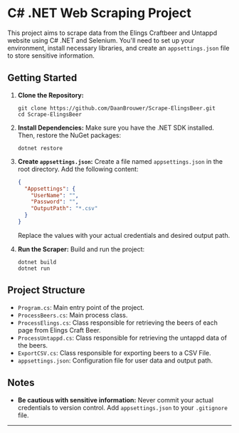 # C# .NET Web Scraping Project

This project aims to scrape data from the Elings Craftbeer and Untappd website using C# .NET and Selenium.
You'll need to set up your environment, install necessary libraries, and create an `appsettings.json` file to store sensitive information.

## Getting Started

1. **Clone the Repository:**

   ```
   git clone https://github.com/DaanBrouwer/Scrape-ElingsBeer.git
   cd Scrape-ElingsBeer
   ```

2. **Install Dependencies:**
   Make sure you have the .NET SDK installed. Then, restore the NuGet packages:

   ```
   dotnet restore
   ```

3. **Create `appsettings.json`:**
   Create a file named `appsettings.json` in the root directory. Add the following content:

   ```json
   {
     "Appsettings": {
       "UserName": "",
       "Password": "",
       "OutputPath": "*.csv"
     }
   }
   ```

   Replace the values with your actual credentials and desired output path.

4. **Run the Scraper:**
   Build and run the project:
   ```
   dotnet build
   dotnet run
   ```

## Project Structure

- `Program.cs`: Main entry point of the project.
- `ProcessBeers.cs`: Main process class.
- `ProcessElings.cs`: Class responsible for retrieving the beers of each page from Elings Craft Beer.
- `ProcessUntappd.cs`: Class responsible for retrieving the untappd data of the beers.
- `ExportCSV.cs`: Class responsible for exporting beers to a CSV File.
- `appsettings.json`: Configuration file for user data and output path.

## Notes

- **Be cautious with sensitive information:** Never commit your actual credentials to version control. Add `appsettings.json` to your `.gitignore` file.

---
